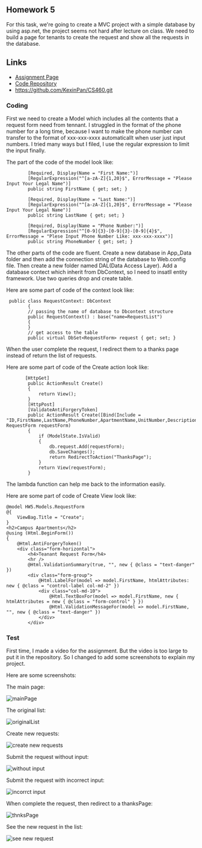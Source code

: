 ## Homework 5

For this task, we're going to create a MVC project with a simple database by using asp.net, the project seems not hard after lecture on class. We need to build a page for tenants to create the request and show all the requests in the database.

## Links

* [Assignment Page](http://www.wou.edu/~morses/classes/cs46x/assignments/HW5_1819.html)
* [Code Repository](https://github.com/KexinPan/CS460/tree/master/HW5)
* https://github.com/KexinPan/CS460.git

### Coding

First we need to create a Model which includes all the contents that a request form need from tennant. I struggled in the format of the phone number for a long time, because I want to make the phone number can transfer to the format of xxx-xxx-xxxx automaticallt when user just input numbers. I tried many ways but I filed, I use the regular expression to limit the input finally.

The part of the code of the model look like:

```
        [Required, Display(Name = "First Name:")]
        [RegularExpression("^[a-zA-Z]{1,20}$", ErrorMessage = "Please Input Your Legal Name")]
        public string FirstName { get; set; }

        [Required, Display(Name = "Last Name:")]
        [RegularExpression("^[a-zA-Z]{1,20}$", ErrorMessage = "Please Input Your Legal Name")]
        public string LastName { get; set; }

        [Required, Display(Name = "Phone Number:")]
        [RegularExpression("^[0-9]{3}-[0-9]{3}-[0-9]{4}$", ErrorMessage = "Plese Input Phone Number Like: xxx-xxx-xxxx")]
        public string PhoneNumber { get; set; }

```
The other parts of the code are fluent. Create a new database in App_Data folder and then add the connection string of the database to Web.config file. Then create a new folder named DAL(Data Access Layer). Add a database contect which inherit from DbContext, so I need to insatll entity framework. Use two queries drop and create table.

Here are some part of code of the context look like:

```
 public class RequestContext: DbContext
        {
        // passing the name of database to Dbcontext structure
        public RequestContext() : base("name=RequestList")
        {
        }
        // get access to the table
        public virtual DbSet<RequestForm> request { get; set; }
```

When the user complete the request, I redirect them to a thanks page instead of return the list of requests.

Here are some part of code of the Create action look like:

```
       [HttpGet]
        public ActionResult Create()
        {
            return View();
        }
        [HttpPost]
        [ValidateAntiForgeryToken]
        public ActionResult Create([Bind(Include = "ID,FirstName,LastName,PhoneNumber,ApartmentName,UnitNumber,Description,Permission")]          RequestForm requestForm)
        {
            if (ModelState.IsValid)
            {
                db.request.Add(requestForm);
                db.SaveChanges();
                return RedirectToAction("ThanksPage");
            }
            return View(requestForm);
        }
```
The lambda function can help me back to the information easily.

Here are some part of code of Create View look like:

```
@model HW5.Models.RequestForm
@{
    ViewBag.Title = "Create";
}
<h2>Campus Apartments</h2>
@using (Html.BeginForm())
{
    @Html.AntiForgeryToken()
    <div class="form-horizontal">
        <h4>Teanant Request Form</h4>
        <hr />
        @Html.ValidationSummary(true, "", new { @class = "text-danger" })
        <div class="form-group">
            @Html.LabelFor(model => model.FirstName, htmlAttributes: new { @class = "control-label col-md-2" })
            <div class="col-md-10">
                @Html.TextBoxFor(model => model.FirstName, new { htmlAttributes = new { @class = "form-control" } })
                @Html.ValidationMessageFor(model => model.FirstName, "", new { @class = "text-danger" })
            </div>
        </div>
```

### Test

First time, I made a video for the assignment. But the video is too large to put it in the repository. So I changed to add some screenshots to explain my project.

Here are some screenshots:

The main page:

![mainPage](HW5/MainPage.jpg)

The original list:

![originalList](HW5/OriginalList.jpg)

Create new requests:

![create new requests](HW5/CreateRequest.jpg)

Submit the request without input:

![without input](HW5/WithoutInput.jpg)

Submit the request with incorrect input:

![incorrct input](HW5/IncorrectInput.jpg)

When complete the request, then redirect to a thanksPage:

![thnksPage](HW5/ThanksPage.jpg)

See the new request in the list:

![see new request](HW5/AddNewRequest.jpg)
